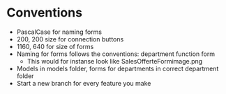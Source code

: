 # Conventions
* PascalCase for naming forms
* 200, 200 size for connection buttons
* 1160, 640 for size of forms
* Naming for forms follows the conventions: department function form
    * This would for instanse look like SalesOfferteFormimage.png
* Models in models folder, forms for departments in correct department folder
* Start a new branch for every feature you make